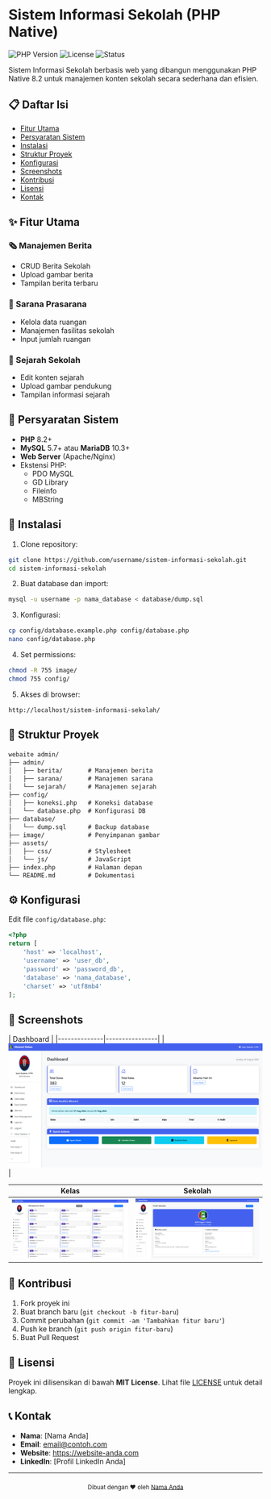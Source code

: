 # Sistem Informasi Sekolah (PHP Native)

![PHP Version](https://img.shields.io/badge/PHP-8.2+-brightgreen)
![License](https://img.shields.io/badge/License-MIT-blue)
![Status](https://img.shields.io/badge/Status-Active-brightgreen)

Sistem Informasi Sekolah berbasis web yang dibangun menggunakan PHP Native 8.2 untuk manajemen konten sekolah secara sederhana dan efisien.

## 📋 Daftar Isi
- [Fitur Utama](#✨-fitur-utama)
- [Persyaratan Sistem](#🔧-persyaratan-sistem)
- [Instalasi](#🚀-instalasi)
- [Struktur Proyek](#📂-struktur-proyek)
- [Konfigurasi](#⚙️-konfigurasi)
- [Screenshots](#📸-screenshots)
- [Kontribusi](#🤝-kontribusi)
- [Lisensi](#📜-lisensi)
- [Kontak](#📞-kontak)

## ✨ Fitur Utama

### 🗞️ Manajemen Berita
- CRUD Berita Sekolah
- Upload gambar berita
- Tampilan berita terbaru

### 🏫 Sarana Prasarana
- Kelola data ruangan
- Manajemen fasilitas sekolah
- Input jumlah ruangan

### 📜 Sejarah Sekolah
- Edit konten sejarah
- Upload gambar pendukung
- Tampilan informasi sejarah

## 🔧 Persyaratan Sistem

- **PHP** 8.2+
- **MySQL** 5.7+ atau **MariaDB** 10.3+
- **Web Server** (Apache/Nginx)
- Ekstensi PHP:
  - PDO MySQL
  - GD Library
  - Fileinfo
  - MBString

## 🚀 Instalasi

1. Clone repository:
```bash
git clone https://github.com/username/sistem-informasi-sekolah.git
cd sistem-informasi-sekolah
```

2. Buat database dan import:
```bash
mysql -u username -p nama_database < database/dump.sql
```

3. Konfigurasi:
```bash
cp config/database.example.php config/database.php
nano config/database.php
```

4. Set permissions:
```bash
chmod -R 755 image/
chmod 755 config/
```

5. Akses di browser:
```
http://localhost/sistem-informasi-sekolah/
```

## 📂 Struktur Proyek

```
webaite admin/
├── admin/
│   ├── berita/       # Manajemen berita
│   ├── sarana/       # Manajemen sarana
│   └── sejarah/      # Manajemen sejarah
├── config/
│   ├── koneksi.php   # Koneksi database
│   └── database.php  # Konfigurasi DB
├── database/
│   └── dump.sql      # Backup database
├── image/            # Penyimpanan gambar
├── assets/
│   ├── css/          # Stylesheet
│   └── js/           # JavaScript
├── index.php         # Halaman depan
└── README.md         # Dokumentasi
```

## ⚙️ Konfigurasi

Edit file `config/database.php`:

```php
<?php
return [
    'host' => 'localhost',
    'username' => 'user_db',
    'password' => 'password_db',
    'database' => 'nama_database',
    'charset' => 'utf8mb4'
];
```

## 📸 Screenshots

| Dashboard |
|--------------|----------------|
| ![Admin](img/dashboard.png) | 

| Kelas | Sekolah |
|-----------------|----------------|
| ![kelas](img/kelas.png) | ![sekolah](img/sekolah.png) |

## 🤝 Kontribusi

1. Fork proyek ini
2. Buat branch baru (`git checkout -b fitur-baru`)
3. Commit perubahan (`git commit -am 'Tambahkan fitur baru'`)
4. Push ke branch (`git push origin fitur-baru`)
5. Buat Pull Request

## 📜 Lisensi

Proyek ini dilisensikan di bawah **MIT License**. Lihat file [LICENSE](LICENSE) untuk detail lengkap.

## 📞 Kontak

- **Nama**: [Nama Anda]
- **Email**: email@contoh.com
- **Website**: https://website-anda.com
- **LinkedIn**: [Profil LinkedIn Anda]

---

<div align="center">
  <sub>Dibuat dengan ❤️ oleh <a href="https://github.com/username">Nama Anda</a></sub>
</div>
